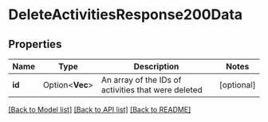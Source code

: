# DeleteActivitiesResponse200Data

## Properties

Name | Type | Description | Notes
------------ | ------------- | ------------- | -------------
**id** | Option<**Vec<i32>**> | An array of the IDs of activities that were deleted | [optional]

[[Back to Model list]](../README.md#documentation-for-models) [[Back to API list]](../README.md#documentation-for-api-endpoints) [[Back to README]](../README.md)


